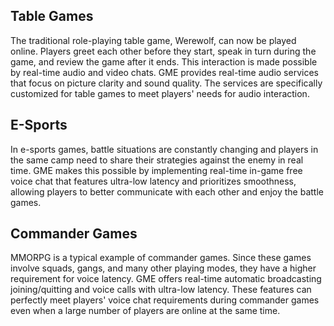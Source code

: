 ## Table Games
The traditional role-playing table game, Werewolf, can now be played online. Players greet each other before they start, speak in turn during the game, and review the game after it ends. This interaction is made possible by real-time audio and video chats. GME provides real-time audio services that focus on picture clarity and sound quality. The services are specifically customized for table games to meet players' needs for audio interaction.


## E-Sports
In e-sports games, battle situations are constantly changing and players in the same camp need to share their strategies against the enemy in real time. GME makes this possible by implementing real-time in-game free voice chat that features ultra-low latency and prioritizes smoothness, allowing players to better communicate with each other and enjoy the battle games.

## Commander Games
MMORPG is a typical example of commander games. Since these games involve squads, gangs, and many other playing modes, they have a higher requirement for voice latency. GME offers real-time automatic broadcasting joining/quitting and voice calls with ultra-low latency. These features can perfectly meet players' voice chat requirements during commander games even when a large number of players are online at the same time.

